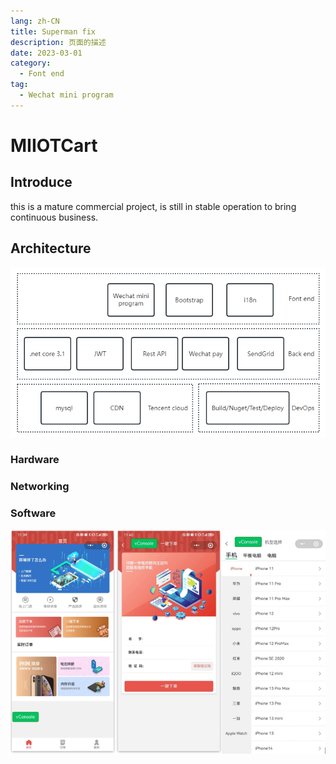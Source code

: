 ```yaml
---
lang: zh-CN
title: Superman fix
description: 页面的描述
date: 2023-03-01
category:
  - Font end
tag:
  - Wechat mini program
---
```

# MIIOTCart


## Introduce

this is a mature commercial project, is still in stable operation to bring continuous business.


## Architecture
![](/assets/images/supermanfixact.png)
### Hardware

### Networking

### Software
![](/assets/images/superfix.png)